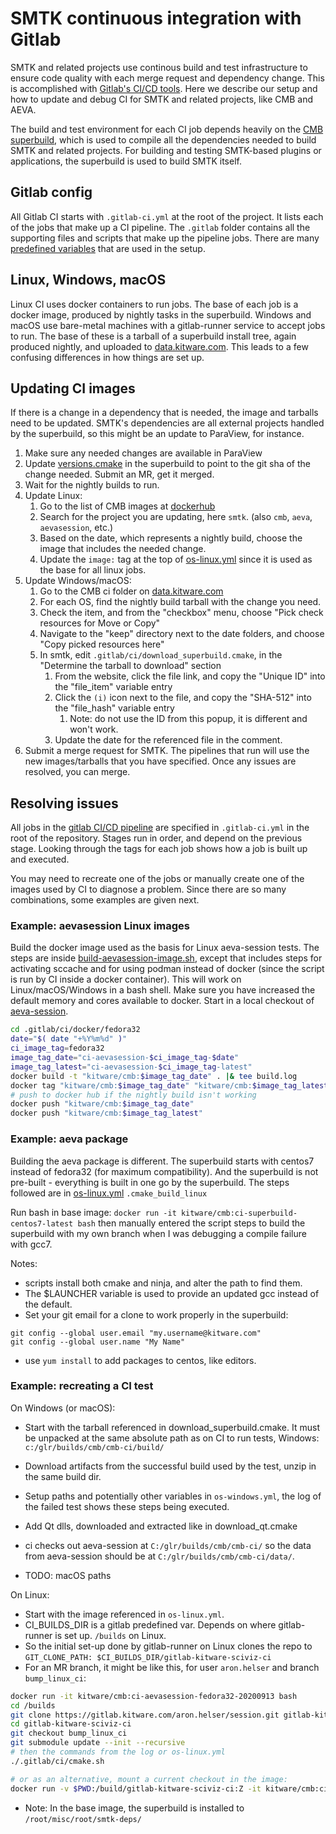 # SMTK continuous integration with Gitlab

SMTK and related projects use continous build and test infrastructure
to ensure code quality with each merge request and dependency change.
This is accomplished with [Gitlab's CI/CD tools](https://docs.gitlab.com/ee/ci/).
Here we describe our setup and how to update and debug CI for SMTK and related
projects, like CMB and AEVA.

The build and test environment for each CI job depends heavily on
the [CMB superbuild](https://gitlab.kitware.com/cmb/cmb-superbuild), which is
used to compile all the dependencies needed to build SMTK and related projects.
For building and testing SMTK-based plugins or applications, the superbuild is
used to build SMTK itself.

## Gitlab config

All Gitlab CI starts with `.gitlab-ci.yml` at the root of the project. It lists
each of the jobs that make up a CI pipeline. The `.gitlab` folder contains all
the supporting files and scripts that make up the pipeline jobs. There are many
[predefined variables](https://docs.gitlab.com/ee/ci/variables/predefined_variables.html)
that are used in the setup.

## Linux, Windows, macOS

Linux CI uses docker containers to run jobs. The base of each job is a docker
image, produced by nightly tasks in the superbuild. Windows and macOS use
bare-metal machines with a gitlab-runner service to accept jobs to run. The base
of these is a tarball of a superbuild install tree, again produced nightly, and
uploaded to [data.kitware.com](https://data.kitware.com/). This leads to a few
confusing differences in how things are set up.

## Updating CI images

If there is a change in a dependency that is needed, the image and tarballs need to be
updated. SMTK's dependencies are all external projects handled by the superbuild, so this
might be an update to ParaView, for instance.
1. Make sure any needed changes are available in ParaView
2. Update [versions.cmake](https://gitlab.kitware.com/cmb/cmb-superbuild/-/blob/afd0eb923e12b8e019db249b215bae3d32768b2e/versions.cmake#L30)
   in the superbuild to point to the git sha of the change needed. Submit an MR, get it merged.
3. Wait for the nightly builds to run.
4. Update Linux:
   1. Go to the list of CMB images at [dockerhub](https://hub.docker.com/r/kitware/cmb/tags)
   2. Search for the project you are updating, here `smtk`. (also `cmb`, `aeva`, `aevasession`, etc.)
   3. Based on the date, which represents a nightly build, choose the image that includes the needed change.
   4. Update the `image:` tag at the top of [os-linux.yml](https://gitlab.kitware.com/cmb/smtk/-/blob/master/.gitlab/os-linux.yml)
      since it is used as the base for all linux jobs.
5. Update Windows/macOS:
   1. Go to the CMB ci folder on [data.kitware.com](https://data.kitware.com/#collection/58fa68228d777f16d01e03e5/folder/5f0726469014a6d84e0e7c4a)
   2. For each OS, find the nightly build tarball with the change you need.
   3. Check the item, and from the "checkbox" menu, choose "Pick check resources for Move or Copy"
   4. Navigate to the "keep" directory next to the date folders, and choose "Copy picked resources here"
   6. In smtk, edit `.gitlab/ci/download_superbuild.cmake`, in the "Determine the tarball to download" section
      1. From the website, click the file link, and copy the "Unique ID" into the "file_item" variable entry
      2. Click the `(i)` icon next to the file, and copy the "SHA-512" into the "file_hash" variable entry
         1. Note: do not use the ID from this popup, it is different and won't work.
      3. Update the date for the referenced file in the comment.
6. Submit a merge request for SMTK. The pipelines that run will use the new images/tarballs that you have
   specified. Once any issues are resolved, you can merge.

## Resolving issues

All jobs in the [gitlab CI/CD pipeline](https://docs.gitlab.com/ee/ci/yaml/)
are specified in `.gitlab-ci.yml` in the root of the repository.
Stages run in order, and depend on the previous stage. Looking through the tags for each job shows how a job
is built up and executed.

You may need to recreate one of the jobs or manually create one of the images used
by CI to diagnose a problem. Since there are so many combinations, some examples are given next.

### Example: aevasession Linux images

Build the docker image used as the basis for Linux aeva-session tests.
The steps are inside [build-aevasession-image.sh](https://gitlab.kitware.com/cmb/cmb-superbuild/-/blob/master/.gitlab/ci/build-aevasession-image.sh),
except that includes steps for activating sccache and for using podman instead of docker
(since the script is run by CI inside a docker container). This will work on Linux/macOS/Windows
in a bash shell. Make sure you have increased the default memory and cores available to docker.
Start in a local checkout of [aeva-session](https://gitlab.kitware.com/aeva/session).

```bash
cd .gitlab/ci/docker/fedora32
date="$( date "+%Y%m%d" )"
ci_image_tag=fedora32
image_tag_date="ci-aevasession-$ci_image_tag-$date"
image_tag_latest="ci-aevasession-$ci_image_tag-latest"
docker build -t "kitware/cmb:$image_tag_date" . |& tee build.log
docker tag "kitware/cmb:$image_tag_date" "kitware/cmb:$image_tag_latest"
# push to docker hub if the nightly build isn't working
docker push "kitware/cmb:$image_tag_date"
docker push "kitware/cmb:$image_tag_latest"
```

### Example: aeva package

Building the aeva package is different. The superbuild starts with centos7 instead of fedora32 (for maximum compatibility). And the superbuild is not pre-built - everything is built in one go by the superbuild. The steps followed are in [os-linux.yml](https://gitlab.kitware.com/cmb/cmb-superbuild/-/blob/master/.gitlab/os-linux.yml) `.cmake_build_linux`

Run bash in base image:
`docker run -it kitware/cmb:ci-superbuild-centos7-latest bash`
then manually entered the script steps to build the superbuild with my own branch when I was debugging a compile failure with gcc7.

Notes:

* scripts install both cmake and ninja, and alter the path to find them.
* The $LAUNCHER variable is used to provide an updated gcc instead of the default.
* Set your git email for a clone to work properly in the superbuild:
```
git config --global user.email "my.username@kitware.com"
git config --global user.name "My Name"
```
* use `yum install` to add packages to centos, like editors.

### Example: recreating a CI test

On Windows (or macOS):

* Start with the tarball referenced in download_superbuild.cmake. It must be unpacked at the same absolute path as on CI to run tests, Windows: `c:/glr/builds/cmb/cmb-ci/build/`

* Download artifacts from the successful build used by the test, unzip in the same build dir.
* Setup paths and potentially other variables in `os-windows.yml`, the log of the failed test shows these steps being executed.
* Add Qt dlls, downloaded and extracted like in download_qt.cmake
* ci checks out aeva-session at `C:/glr/builds/cmb/cmb-ci/` so the data from aeva-session should be at `C:/glr/builds/cmb/cmb-ci/data/`.
* TODO: macOS paths

On Linux:
* Start with the image referenced in `os-linux.yml`.
* CI_BUILDS_DIR is a gitlab predefined var. Depends on where gitlab-runner is set up. `/builds` on Linux.
* So the initial set-up done by gitlab-runner on Linux clones the repo to `GIT_CLONE_PATH: $CI_BUILDS_DIR/gitlab-kitware-sciviz-ci`
* For an MR branch, it might be like this, for user `aron.helser` and branch `bump_linux_ci`:
```bash
docker run -it kitware/cmb:ci-aevasession-fedora32-20200913 bash
cd /builds
git clone https://gitlab.kitware.com/aron.helser/session.git gitlab-kitware-sciviz-ci
cd gitlab-kitware-sciviz-ci
git checkout bump_linux_ci
git submodule update --init --recursive
# then the commands from the log or os-linux.yml
./.gitlab/ci/cmake.sh

# or as an alternative, mount a current checkout in the image:
docker run -v $PWD:/build/gitlab-kitware-sciviz-ci:Z -it kitware/cmb:ci-aevasession-fedora32-20200913 bash
```
* Note: In the base image, the superbuild is installed to `/root/misc/root/smtk-deps/`
